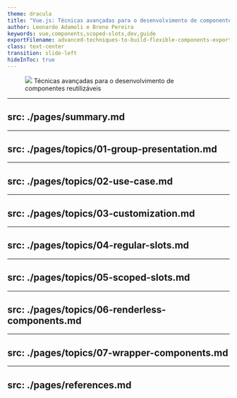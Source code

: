 ```yaml
---
theme: dracula
title: "Vue.js: Técnicas avançadas para o desenvolvimento de componentes reutilizáveis"
author: Leonardo Adamoli e Breno Pereira
keywords: vue,components,scoped-slots,dev,guide
exportFilename: advanced-techniques-to-build-flexible-components-exported
class: text-center
transition: slide-left
hideInToc: true
---
```


<!-- Intro -->
<section>
  <figure v-motion-slide-right>
    <img class="w-64 mx-auto" src="https://www.cdnlogo.com/logos/v/92/vue-js.svg" />
    <caption class="inline-flex items-end gap-2 text-sm" v-motion-slide-left>
      Técnicas avançadas para o desenvolvimento de componentes reutilizáveis
      <fluent-emoji-hammer-and-wrench class="w-6 h-6" />
    </caption>
  </figure>
</section>

<!-- Toc -->
---
src: ./pages/summary.md
---

<!-- Group Presentation -->
---
src: ./pages/topics/01-group-presentation.md
---

<!-- Use case -->
---
src: ./pages/topics/02-use-case.md
---

<!-- Customization -->
---
src: ./pages/topics/03-customization.md
---

<!-- Behavior management -->
---
src: ./pages/topics/04-regular-slots.md
---

<!-- Low-end component -->
---
src: ./pages/topics/05-scoped-slots.md
---

<!-- Renderless components-->
---
src: ./pages/topics/06-renderless-components.md
---

<!-- Mid-end component -->
---
src: ./pages/topics/07-wrapper-components.md
---

<!-- References -->
---
src: ./pages/references.md
---